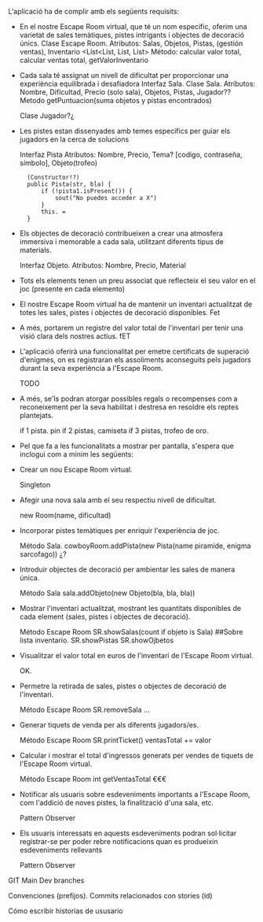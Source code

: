 L'aplicació ha de complir amb els següents requisits:

- En el nostre Escape Room virtual, que té un nom específic, oferim una varietat de sales temàtiques, pistes intrigants i objectes de decoració únics.
    Clase Escape Room.
        Atributos: Salas, Objetos, Pistas, (gestión ventas), Inventario <List<List<Sala>, List<Pista>, List<Objeto>>
        Método: calcular valor total, calcular ventas total, getValorInventario

- Cada sala té assignat un nivell de dificultat per proporcionar una experiència equilibrada i desafiadora
    Interfaz Sala.
    Clase Sala.
        Atributos: Nombre, Dificultad, Precio (solo sala), Objetos, Pistas, Jugador??
        Metodo getPuntuacion(suma objetos y pistas encontrados)

    Clase Jugador?¿

- Les pistes estan dissenyades amb temes específics per guiar els jugadors en la cerca de solucions

    Interfaz Pista
        Atributos: Nombre, Precio, Tema? [codigo, contraseña, símbolo], Objeto(trofeo)

        (Constructor!?)
        public Pista(str, bla) {
            if (!pista1.isPresent()) {
                sout("No puedes acceder a X")
            }
            this. = 
        }

- Els objectes de decoració contribueixen a crear una atmosfera immersiva i memorable a cada sala, utilitzant diferents tipus de materials.

    Interfaz Objeto.
        Atributos: Nombre, Precio, Material

- Tots els elements tenen un preu associat que reflecteix el seu valor en el joc
     (presente en cada elemento)

- El nostre Escape Room virtual ha de mantenir un inventari actualitzat de totes les sales, pistes i objectes de decoració disponibles.
    Fet

- A més, portarem un registre del valor total de l'inventari per tenir una visió clara dels nostres actius.
    fET

- L'aplicació oferirà una funcionalitat per emetre certificats de superació d'enigmes, on es registraran els assoliments aconseguits pels jugadors durant la seva experiència a l'Escape Room.

    TODO    

- A més, se'ls podran atorgar possibles regals o recompenses com a reconeixement per la seva habilitat i destresa en resoldre els reptes plantejats.

    if 1 pista. pin
    if 2 pistas, camiseta
    if 3 pistas, trofeo de oro.

- Pel que fa a les funcionalitats a mostrar per pantalla, s'espera que inclogui com a mínim les següents:

- Crear un nou Escape Room virtual.

    Singleton

- Afegir una nova sala amb el seu respectiu nivell de dificultat.

    new Room(name, dificultad)

- Incorporar pistes temàtiques per enriquir l'experiència de joc.

    Método Sala.
    cowboyRoom.addPista(new Pista(name piramide, enigma sarcofago)) ¿?

- Introduir objectes de decoració per ambientar les sales de manera única.

    Método Sala
    sala.addObjeto(new Objeto(bla, bla, bla))

- Mostrar l'inventari actualitzat, mostrant les quantitats disponibles de cada element (sales, pistes i objectes de decoració).

    Método Escape Room
    SR.showSalas(count if objeto is Sala) ##Sobre lista inventario.
    SR.showPistas
    SR.showOjbetos

- Visualitzar el valor total en euros de l'inventari de l'Escape Room virtual.

    OK. 

- Permetre la retirada de sales, pistes o objectes de decoració de l'inventari.

    Método Escape Room
    SR.removeSala
    ...

- Generar tiquets de venda per als diferents jugadors/es.

    Método Escape Room
    SR.printTicket() ventasTotal += valor

- Calcular i mostrar el total d'ingressos generats per vendes de tiquets de l'Escape Room virtual.

    Método Escape Room
    int getVentasTotal €€€

- Notificar als usuaris sobre esdeveniments importants a l'Escape Room, com l'addició de noves pistes, la finalització d'una sala, etc.

    Pattern Observer

- Els usuaris interessats en aquests esdeveniments podran sol·licitar registrar-se per poder rebre notificacions quan es produeixin esdeveniments rellevants

    Pattern Observer




GIT
    Main
    Dev
        branches

Convenciones (prefijos). Commits relacionados con stories (id)

Cómo escribir historias de ususario